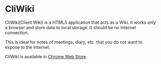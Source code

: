 CliWiki
=======

CliWiki(Client Wiki) is a HTML5 application that acts as a Wiki. It works only a browser and store data to local storage. It should be no Internet connection.

This is ideal for notes of meetings, diary, etc. that you do not want to expose to the Internet.

CliWiki is available in [Chrome Web Store](https://chrome.google.com/webstore/detail/gegmobbadcnkafkpogenlobdjgiafppe).
